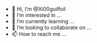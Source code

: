 - 👋 Hi, I’m @Xi00guilfoil
- 👀 I’m interested in ...
- 🌱 I’m currently learning ...
- 💞️ I’m looking to collaborate on ...
- 📫 How to reach me ...

<!---
Xi00guilfoil/Xi00guilfoil is a ✨ special ✨ repository because its `README.md` (this file) appears on your GitHub profile.
You can click the Preview link to take a look at your changes.
--->
